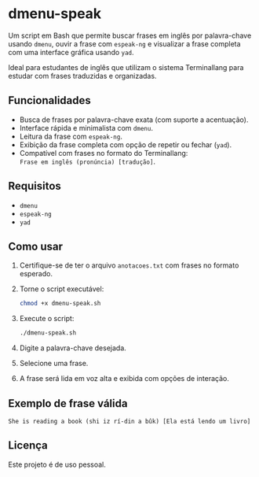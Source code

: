 # dmenu-speak

Um script em Bash que permite buscar frases em inglês por palavra-chave usando `dmenu`, ouvir a frase com `espeak-ng` e visualizar a frase completa com uma interface gráfica usando `yad`.

Ideal para estudantes de inglês que utilizam o sistema Terminallang para estudar com frases traduzidas e organizadas.

## Funcionalidades

- Busca de frases por palavra-chave exata (com suporte a acentuação).
- Interface rápida e minimalista com `dmenu`.
- Leitura da frase com `espeak-ng`.
- Exibição da frase completa com opção de repetir ou fechar (`yad`).
- Compatível com frases no formato do Terminallang:  
  `Frase em inglês (pronúncia) [tradução]`.

## Requisitos

- `dmenu`
- `espeak-ng`
- `yad`

## Como usar

1. Certifique-se de ter o arquivo `anotacoes.txt` com frases no formato esperado.
2. Torne o script executável:

   ```bash
   chmod +x dmenu-speak.sh
   ```

3. Execute o script:

   ```bash
   ./dmenu-speak.sh
   ```

4. Digite a palavra-chave desejada.
5. Selecione uma frase.
6. A frase será lida em voz alta e exibida com opções de interação.

## Exemplo de frase válida

```
She is reading a book (shi iz rí-din a bûk) [Ela está lendo um livro]
```

## Licença

Este projeto é de uso pessoal.
